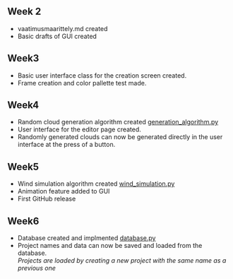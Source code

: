## Week 2

- vaatimusmaarittely.md created
- Basic drafts of GUI created

## Week3

- Basic user interface class for the creation screen created.
- Frame creation and color pallette test made.

## Week4

- Random cloud generation algorithm created [generation_algorithm.py](/src/generation_algorithm.py)
- User interface for the editor page created.
- Randomly generated clouds can now be generated directly in the user interface at the press of a button.

## Week5

- Wind simulation algorithm created [wind_simulation.py](/src/wind_simulation.py)  
- Animation feature added to GUI
- First GitHub release

## Week6

- Database created and implmented [database.py](/src/database.py)
- Project names and data can now be saved and loaded from the database.  
  *Projects are loaded by creating a new project with the same name as a previous one*
